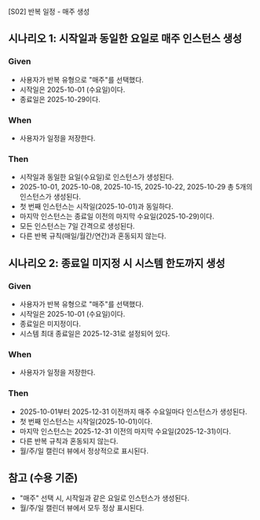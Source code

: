 [S02] 반복 일정 - 매주 생성

## 시나리오 1: 시작일과 동일한 요일로 매주 인스턴스 생성

### Given

- 사용자가 반복 유형으로 "매주"를 선택했다.
- 시작일은 2025-10-01 (수요일)이다.
- 종료일은 2025-10-29이다.

### When

- 사용자가 일정을 저장한다.

### Then

- 시작일과 동일한 요일(수요일)로 인스턴스가 생성된다.
- 2025-10-01, 2025-10-08, 2025-10-15, 2025-10-22, 2025-10-29 총 5개의 인스턴스가 생성된다.
- 첫 번째 인스턴스는 시작일(2025-10-01)과 동일하다.
- 마지막 인스턴스는 종료일 이전의 마지막 수요일(2025-10-29)이다.
- 모든 인스턴스는 7일 간격으로 생성된다.
- 다른 반복 규칙(매일/월간/연간)과 혼동되지 않는다.

## 시나리오 2: 종료일 미지정 시 시스템 한도까지 생성

### Given

- 사용자가 반복 유형으로 "매주"를 선택했다.
- 시작일은 2025-10-01 (수요일)이다.
- 종료일은 미지정이다.
- 시스템 최대 종료일은 2025-12-31로 설정되어 있다.

### When

- 사용자가 일정을 저장한다.

### Then

- 2025-10-01부터 2025-12-31 이전까지 매주 수요일마다 인스턴스가 생성된다.
- 첫 번째 인스턴스는 시작일(2025-10-01)이다.
- 마지막 인스턴스는 2025-12-31 이전의 마지막 수요일(2025-12-31)이다.
- 다른 반복 규칙과 혼동되지 않는다.
- 월/주/일 캘린더 뷰에서 정상적으로 표시된다.

## 참고 (수용 기준)

- "매주" 선택 시, 시작일과 같은 요일로 인스턴스가 생성된다.
- 월/주/일 캘린더 뷰에서 모두 정상 표시된다.

